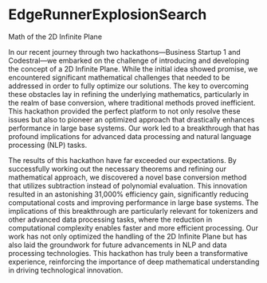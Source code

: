 # EdgeRunnerExplosionSearch
Math of the 2D Infinite Plane

In our recent journey through two hackathons—Business Startup 1 and Codestral—we embarked on the challenge of introducing and developing the concept of a 2D Infinite Plane. While the initial idea showed promise, we encountered significant mathematical challenges that needed to be addressed in order to fully optimize our solutions. The key to overcoming these obstacles lay in refining the underlying mathematics, particularly in the realm of base conversion, where traditional methods proved inefficient. This hackathon provided the perfect platform to not only resolve these issues but also to pioneer an optimized approach that drastically enhances performance in large base systems. Our work led to a breakthrough that has profound implications for advanced data processing and natural language processing (NLP) tasks.

The results of this hackathon have far exceeded our expectations. By successfully working out the necessary theorems and refining our mathematical approach, we discovered a novel base conversion method that utilizes subtraction instead of polynomial evaluation. This innovation resulted in an astonishing 31,000% efficiency gain, significantly reducing computational costs and improving performance in large base systems. The implications of this breakthrough are particularly relevant for tokenizers and other advanced data processing tasks, where the reduction in computational complexity enables faster and more efficient processing. Our work has not only optimized the handling of the 2D Infinite Plane but has also laid the groundwork for future advancements in NLP and data processing technologies. This hackathon has truly been a transformative experience, reinforcing the importance of deep mathematical understanding in driving technological innovation.

